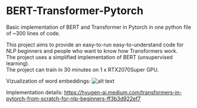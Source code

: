# BERT-Transformer-Pytorch
Basic implementation of BERT and Transformer in Pytorch in one python file of ~300 lines of code.  
  
This project aims to provide an easy-to-run easy-to-understand code for NLP beginners and people who want to know how Transformers work.  
The project uses a simplified implementation of BERT (unsupervised learning).  
The project can train in 30 minutes on 1 x RTX2070Super GPU.  
  
Vizualization of word embeddings:
![alt text](https://miro.medium.com/max/3000/1*tyabpnOIHPhl1ZoQQuSfvw.png)


Implementation details: https://hyugen-ai.medium.com/transformers-in-pytorch-from-scratch-for-nlp-beginners-ff3b3d922ef7
